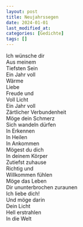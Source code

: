 ```yaml
---
layout: post
title: Neujahrssegen
date: 2024-01-01
last_modified_at:
categories: [Gedichte]
tags: []
---
```


Ich wünsche dir  
Aus meinem  
Tiefsten Sein  
Ein Jahr voll  
Wärme  
Liebe  
Freude und  
Voll Licht  
Ein Jahr voll  
Zärtlicher Verbundenheit  
Möge dein Schmerz  
Sich wandeln dürfen  
In Erkennen  
In Heilen  
In Ankommen  
Mögest du dich  
In deinem Körper  
Zutiefst zuhause  
Richtig und  
Willkommen fühlen  
Möge das Leben  
Dir ununterbrochen zuraunen  
Ich liebe dich!  
Und möge darin  
Dein Licht  
Hell erstrahlen  
In die Welt